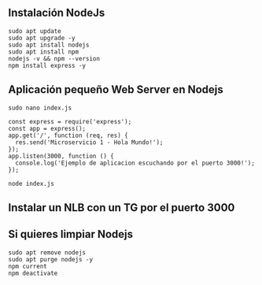 ## Instalación NodeJs
```
sudo apt update
sudo apt upgrade -y
sudo apt install nodejs
sudo apt install npm
nodejs -v && npm --version
npm install express -y
```

## Aplicación pequeño Web Server en Nodejs
```
sudo nano index.js

const express = require('express'); 
const app = express(); 
app.get('/', function (req, res) { 
  res.send('Microservicio 1 - Hola Mundo!'); 
}); 
app.listen(3000, function () { 
  console.log('Ejemplo de aplicacion escuchando por el puerto 3000!'); 
}); 

node index.js

```

## Instalar un NLB con un TG por el puerto 3000


## Si quieres limpiar Nodejs
```
sudo apt remove nodejs
sudo apt purge nodejs -y
npm current
npm deactivate
```
